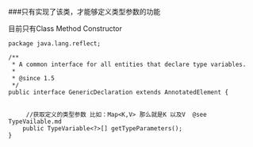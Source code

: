 ###只有实现了该类，才能够定义类型参数的功能

 目前只有Class Method Constructor
  
 ```
 package java.lang.reflect;
 
 /**
  * A common interface for all entities that declare type variables.
  *
  * @since 1.5
  */
 public interface GenericDeclaration extends AnnotatedElement {
 
 
      //获取定义的类型参数 比如：Map<K,V> 那么就是K 以及V  @see TypeVailable.md
     public TypeVariable<?>[] getTypeParameters();
 }

 ```